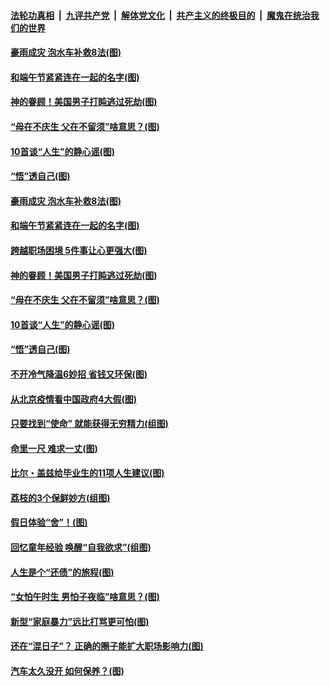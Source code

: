 ####  [法轮功真相](../../../../basic/blob/master/README.md?t=06241702) &nbsp;|&nbsp; [九评共产党](../../../../9ping.md/blob/master/README.md?t=06241702) &nbsp;|&nbsp; [解体党文化](../../../../jtdwh.md/blob/master/README.md?t=06241702)  &nbsp;|&nbsp; [共产主义的终极目的](../../../../gczydzjmd.md/blob/master/README.md?t=06241702) &nbsp;|&nbsp; [魔鬼在统治我们的世界](../../../../mgztzwmdsj.md/blob/master/README.md?t=06241702) 

#### [豪雨成灾 泡水车补救8法(图)](../pages/p8/937526.md?t=06241702) 

#### [和端午节紧紧连在一起的名字(图)](../pages/p8/937448.md?t=06241702) 

#### [神的眷顾！美国男子打盹逃过死劫(图)](../pages/p8/936985.md?t=06241702) 

#### [“母在不庆生 父在不留须”啥意思？(图)](../pages/p8/937234.md?t=06241702) 

#### [10首谈“人生”的静心谣(图)](../pages/p8/936965.md?t=06241702) 

#### [“悟”透自己(图)](../pages/p8/936972.md?t=06241702) 

#### [豪雨成灾 泡水车补救8法(图)](../pages/p8/937526.md?t=06241702) 

#### [和端午节紧紧连在一起的名字(图)](../pages/p8/937448.md?t=06241702) 

#### [跨越职场困境 5件事让心更强大(图)](../pages/p8/937375.md?t=06241702) 

#### [神的眷顾！美国男子打盹逃过死劫(图)](../pages/p8/936985.md?t=06241702) 

#### [“母在不庆生 父在不留须”啥意思？(图)](../pages/p8/937234.md?t=06241702) 

#### [10首谈“人生”的静心谣(图)](../pages/p8/936965.md?t=06241702) 

#### [“悟”透自己(图)](../pages/p8/936972.md?t=06241702) 

#### [不开冷气降温6妙招 省钱又环保(图)](../pages/p8/937329.md?t=06241702) 

#### [从北京疫情看中国政府4大假(图)](../pages/p8/937196.md?t=06241702) 

#### [只要找到“使命” 就能获得无穷精力(组图)](../pages/p8/937159.md?t=06241702) 

#### [命里一尺 难求一丈(图)](../pages/p8/936782.md?t=06241702) 

#### [比尔・盖兹给毕业生的11项人生建议(图)](../pages/p8/936231.md?t=06241702) 

#### [荔枝的3个保鲜妙方(组图)](../pages/p8/936950.md?t=06241702) 

#### [假日体验“舍”！(图)](../pages/p8/937183.md?t=06241702) 

#### [回忆童年经验 唤醒“自我欲求”(组图)](../pages/p8/937082.md?t=06241702) 

#### [人生是个“还债”的旅程(图)](../pages/p8/936768.md?t=06241702) 

#### [“女怕午时生 男怕子夜临”啥意思？(图)](../pages/p8/937081.md?t=06241702) 

#### [新型“家庭暴力”远比打骂更可怕(图)](../pages/p8/936230.md?t=06241702) 

#### [还在“混日子”？ 正确的圈子能扩大职场影响力(图)](../pages/p8/937049.md?t=06241702) 

#### [汽车太久没开 如何保养？(图)](../pages/p8/937035.md?t=06241702) 

